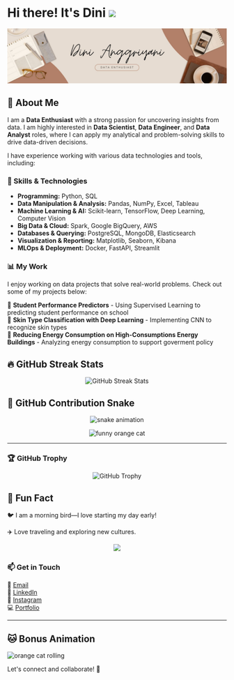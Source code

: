 # Hi there! It's Dini <img src="https://media.giphy.com/media/hvRJCLFzcasrR4ia7z/giphy.gif" width="50px">


![GitHub Banner](banner.jpg)

## 🚀 About Me  
I am a **Data Enthusiast** with a strong passion for uncovering insights from data. I am highly interested in **Data Scientist**, **Data Engineer**, and **Data Analyst** roles, where I can apply my analytical and problem-solving skills to drive data-driven decisions.  

I have experience working with various data technologies and tools, including:  

### 🔧 Skills & Technologies  
- **Programming:** Python, SQL  
- **Data Manipulation & Analysis:** Pandas, NumPy, Excel, Tableau  
- **Machine Learning & AI:** Scikit-learn, TensorFlow, Deep Learning, Computer Vision  
- **Big Data & Cloud:** Spark, Google BigQuery, AWS  
- **Databases & Querying:**  PostgreSQL, MongoDB, Elasticsearch  
- **Visualization & Reporting:** Matplotlib, Seaborn, Kibana  
- **MLOps & Deployment:** Docker, FastAPI, Streamlit  

### 📊 My Work  
I enjoy working on data projects that solve real-world problems. Check out some of my projects below:  

📌 **Student Performance Predictors** - Using Supervised Learning to predicting student performance on school  
📌 **Skin Type Classification with Deep Learning** - Implementing CNN to recognize skin types  
📌 **Reducing Energy Consumption on High-Consumptions Energy Buildings** - Analyzing energy consumption to support goverment policy  

## 🔥 GitHub Streak Stats  

<p align="center">
  <img src="https://github-readme-streak-stats.herokuapp.com/?user=Dini15&theme=dark" alt="GitHub Streak Stats" />
</p>

## 🐍 GitHub Contribution Snake  
<p align="center">
  <img src="https://github.com/Dini15/snk/blob/manual-run-output/only-svg/github-contribution-grid-snake.svg" alt="snake animation"/>
</p>

<p align="center">
  <img src="https://media.giphy.com/media/VbnUQpnihPSIgIXuZv/giphy.gif" alt="funny orange cat"/>
</p>


---

### 🏆 GitHub Trophy  

<p align="center">
  <img src="https://github-profile-trophy.vercel.app/?username=Dini15&theme=darkhub&no-bg=true&no-frame=true&row=2&column=2&title=Commit,Repositories" alt="GitHub Trophy"/>
</p>


## 🌟 Fun Fact
🐦 I am a morning bird—I love starting my day early!

✈️ Love traveling and exploring new cultures.

<p align="center">
  <img src="kocheng.webp">
</p>



### 📫 Get in Touch  
📧 [Email](dinia.sutrisno30@gmail.com)  
🔗 [LinkedIn](https://www.linkedin.com/in/dini-a/)  
📸 [Instagram](https://www.instagram.com/dinianggriyani/)  
💻 [Portfolio](https://huggingface.co/dini15)  

---
## 🐱 Bonus Animation  


![orange cat rolling](https://media.giphy.com/media/YRtLgsajXrz1FNJ6oy/giphy.gif)


Let's connect and collaborate! 🚀  
